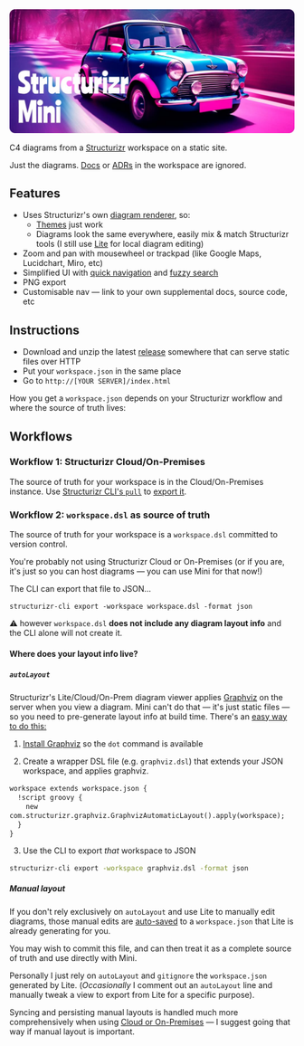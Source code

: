 <img src='./docs/banner.jpg' width='512' alt='Structurizr Mini' />

C4 diagrams from a [Structurizr](https://structurizr.com) workspace on a static site.

Just the diagrams. [Docs](https://docs.structurizr.com/dsl/docs) or [ADRs](https://docs.structurizr.com/dsl/adrs) in the workspace are ignored.

## Features

- Uses Structurizr's own [diagram renderer](https://github.com/structurizr/ui), so:
  - [Themes](https://structurizr.com/help/themes) just work
  - Diagrams look the same everywhere, easily mix & match Structurizr tools (I still use [Lite](https://structurizr.com/help/lite) for local diagram editing)
- Zoom and pan with mousewheel or trackpad (like Google Maps, Lucidchart, Miro, etc)
- Simplified UI with [quick navigation](https://docs.structurizr.com/ui/quick-navigation) and [fuzzy search](https://github.com/farzher/fuzzysort)
- PNG export
- Customisable nav — link to your own supplemental docs, source code, etc

## Instructions

- Download and unzip the latest [release](https://github.com/bensmithett/structurizr-mini/releases) somewhere that can serve static files over HTTP
- Put your `workspace.json` in the same place
- Go to `http://[YOUR SERVER]/index.html`

How you get a `workspace.json` depends on your Structurizr workflow and where the source of truth lives:

## Workflows

### Workflow 1: Structurizr Cloud/On-Premises

The source of truth for your workspace is in the Cloud/On-Premises instance. Use [Structurizr CLI's `pull`](https://docs.structurizr.com/cli/pull) to [export it](https://structurizr.com/help/workspace-export-and-import).

### Workflow 2: `workspace.dsl` as source of truth

The source of truth for your workspace is a `workspace.dsl` committed to version control.

You're probably not using Structurizr Cloud or On-Premises (or if you are, it's just so you can host diagrams — you can use Mini for that now!)

The CLI can export that file to JSON...

```
structurizr-cli export -workspace workspace.dsl -format json
```

⚠️ however `workspace.dsl` **does not include any diagram layout info** and the CLI alone will not create it.

#### Where does your layout info live?

##### `autoLayout`

Structurizr's Lite/Cloud/On-Prem diagram viewer applies [Graphviz](https://graphviz.org) on the server when you view a diagram. Mini can't do that — it's just static files — so you need to pre-generate layout info at build time. There's an [easy way to do this:](https://github.com/structurizr/cli/issues/62#issuecomment-999623728)

1. [Install Graphviz](https://graphviz.org/download/) so the `dot` command is available

2. Create a wrapper DSL file (e.g. `graphviz.dsl`) that extends your JSON workspace, and applies graphviz.
```
workspace extends workspace.json {
  !script groovy {
    new com.structurizr.graphviz.GraphvizAutomaticLayout().apply(workspace);
  }
}
```

3. Use the CLI to export *that* workspace to JSON
```bash
structurizr-cli export -workspace graphviz.dsl -format json
```

##### Manual layout

If you don't rely exclusively on `autoLayout` and use Lite to manually edit diagrams, those manual edits are [auto-saved](https://docs.structurizr.com/lite/usage#auto-save) to a `workspace.json` that Lite is already generating for you.

You may wish to commit this file, and can then treat it as a complete source of truth and use directly with Mini.

Personally I just rely on `autoLayout` and `gitignore` the `workspace.json` generated by Lite. (*Occasionally* I comment out an `autoLayout` line and manually tweak a view to export from Lite for a specific purpose).

Syncing and persisting manual layouts is handled much more comprehensively when using [Cloud or On-Premises](https://structurizr.com/help/workflow) — I suggest going that way if manual layout is important.
